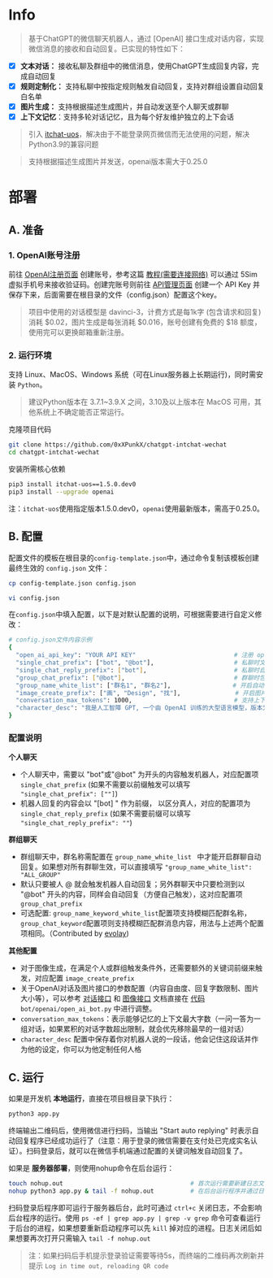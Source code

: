 # Info

> 基于ChatGPT的微信聊天机器人，通过 [OpenAI] 接口生成对话内容，实现微信消息的接收和自动回复。已实现的特性如下：

- [x] **文本对话：** 接收私聊及群组中的微信消息，使用ChatGPT生成回复内容，完成自动回复
- [x] **规则定制化：** 支持私聊中按指定规则触发自动回复，支持对群组设置自动回复白名单
- [x] **图片生成：** 支持根据描述生成图片，并自动发送至个人聊天或群聊
- [x] **上下文记忆**：支持多轮对话记忆，且为每个好友维护独立的上下会话

>引入 [itchat-uos](https://github.com/why2lyj/ItChat-UOS)，解决由于不能登录网页微信而无法使用的问题，解决Python3.9的兼容问题

>支持根据描述生成图片并发送，openai版本需大于0.25.0


# 部署

## A. 准备

### 1. OpenAI账号注册

前往 [OpenAI注册页面](https://beta.openai.com/signup) 创建账号，参考这篇 [教程(需要连接网络)](https://mirror.xyz/0x8869a2E79c1A792fD4f3c041978568aDd4D20857/5HtM3r8395wzdbxFh4ayhxiqPuGqIEkvgTwCWcMzYXQ) 可以通过 5Sim 虚拟手机号来接收验证码。创建完账号则前往 [API管理页面](https://beta.openai.com/account/api-keys) 创建一个 API Key 并保存下来，后面需要在根目录的文件（config.json）配置这个key。

> 项目中使用的对话模型是 davinci-3，计费方式是每1k字 (包含请求和回复) 消耗 $0.02，图片生成是每张消耗 $0.016，账号创建有免费的 $18 额度，使用完可以更换邮箱重新注册。


### 2. 运行环境

支持 Linux、MacOS、Windows 系统（可在Linux服务器上长期运行)，同时需安装 `Python`。 
> 建议Python版本在 3.7.1~3.9.X 之间，3.10及以上版本在 MacOS 可用，其他系统上不确定能否正常运行。

克隆项目代码

```bash
git clone https://github.com/0xXPunkX/chatgpt-intchat-wechat
cd chatgpt-intchat-wechat
```

安装所需核心依赖

```bash
pip3 install itchat-uos==1.5.0.dev0
pip3 install --upgrade openai
```

注：`itchat-uos`使用指定版本1.5.0.dev0，`openai`使用最新版本，需高于0.25.0。


## B. 配置

配置文件的模板在根目录的`config-template.json`中，通过命令复制该模板创建最终生效的 `config.json` 文件：

```bash
cp config-template.json config.json

vi config.json
```

在`config.json`中填入配置，以下是对默认配置的说明，可根据需要进行自定义修改：

```bash
# config.json文件内容示例
{ 
  "open_ai_api_key": "YOUR API KEY"                           # 注册 openai 之后到个人中心获取
  "single_chat_prefix": ["bot", "@bot"],                      # 私聊时文本需要包含该前缀才能触发机器人回复
  "single_chat_reply_prefix": ["bot"],                        # 私聊时自动回复的前缀，用于区分真人
  "group_chat_prefix": ["@bot"],                              # 群聊时包含该前缀则会触发机器人回复
  "group_name_white_list": ["群名1", "群名2"],                 # 开启自动回复的群名称列表，请修改为群名，或者直接使用 ALL_GROUP 解除限制
  "image_create_prefix": ["画", "Design", "找"],               # 开启图片回复的前缀
  "conversation_max_tokens": 1000,                            # 支持上下文记忆的最多字符数，超过了会删除最早的记忆
  "character_desc": "我是人工智障 GPT, 一个由 OpenAI 训练的大型语言模型，版本为 GPT-3, 目前支持对话、搜索、画图。"  # 人格描述
}
```
### 配置说明

**个人聊天**

+ 个人聊天中，需要以 "bot"或"@bot" 为开头的内容触发机器人，对应配置项 `single_chat_prefix` (如果不需要以前缀触发可以填写  `"single_chat_prefix": [""]`)
+ 机器人回复的内容会以 "[bot] " 作为前缀， 以区分真人，对应的配置项为 `single_chat_reply_prefix` (如果不需要前缀可以填写 `"single_chat_reply_prefix": ""`)

**群组聊天**

+ 群组聊天中，群名称需配置在 `group_name_white_list ` 中才能开启群聊自动回复。如果想对所有群聊生效，可以直接填写 `"group_name_white_list": "ALL_GROUP"`
+ 默认只要被人 @ 就会触发机器人自动回复；另外群聊天中只要检测到以 "@bot" 开头的内容，同样会自动回复（方便自己触发），这对应配置项 `group_chat_prefix`
+ 可选配置: `group_name_keyword_white_list`配置项支持模糊匹配群名称，`group_chat_keyword`配置项则支持模糊匹配群消息内容，用法与上述两个配置项相同。（Contributed by [evolay](https://github.com/evolay))

**其他配置**

+ 对于图像生成，在满足个人或群组触发条件外，还需要额外的关键词前缀来触发，对应配置 `image_create_prefix `
+ 关于OpenAI对话及图片接口的参数配置（内容自由度、回复字数限制、图片大小等），可以参考 [对话接口](https://beta.openai.com/docs/api-reference/completions) 和 [图像接口](https://beta.openai.com/docs/api-reference/completions)  文档直接在 [代码](https://github.com/0xXPunkX/chatgpt-intchat-wechat/blob/main/bot/openai/open_ai_bot.py) `bot/openai/open_ai_bot.py` 中进行调整。
+ `conversation_max_tokens`：表示能够记忆的上下文最大字数（一问一答为一组对话，如果累积的对话字数超出限制，就会优先移除最早的一组对话）
+ `character_desc` 配置中保存着你对机器人说的一段话，他会记住这段话并作为他的设定，你可以为他定制任何人格


## C. 运行

如果是开发机 **本地运行**，直接在项目根目录下执行：

```bash
python3 app.py
```

终端输出二维码后，使用微信进行扫码，当输出 "Start auto replying" 时表示自动回复程序已经成功运行了（注意：用于登录的微信需要在支付处已完成实名认证）。扫码登录后，就可以在微信手机端通过配置的关键词触发自动回复了。


如果是 **服务器部署**，则使用nohup命令在后台运行：

```bash
touch nohup.out                                   # 首次运行需要新建日志文件                     
nohup python3 app.py & tail -f nohup.out          # 在后台运行程序并通过日志输出二维码
```
扫码登录后程序即可运行于服务器后台，此时可通过 `ctrl+c` 关闭日志，不会影响后台程序的运行。使用 `ps -ef | grep app.py | grep -v grep` 命令可查看运行于后台的进程，如果想要重新启动程序可以先 `kill` 掉对应的进程。日志关闭后如果想要再次打开只需输入 `tail -f nohup.out`

> 注：如果扫码后手机提示登录验证需要等待5s，而终端的二维码再次刷新并提示 `Log in time out, reloading QR code`
